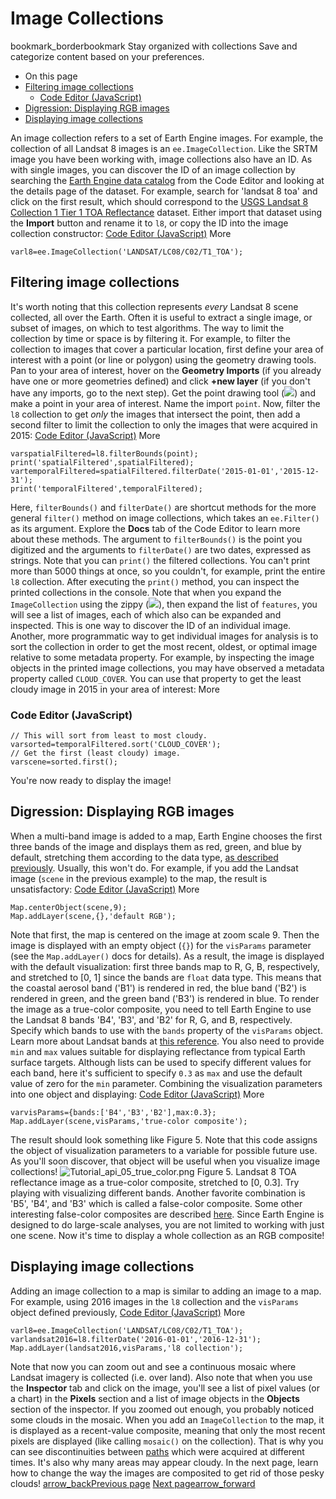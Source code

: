  
#  Image Collections 
bookmark_borderbookmark Stay organized with collections  Save and categorize content based on your preferences. 
  * On this page
  * [Filtering image collections](https://developers.google.com/earth-engine/tutorials/tutorial_api_04#filtering-image-collections)
    * [Code Editor (JavaScript)](https://developers.google.com/earth-engine/tutorials/tutorial_api_04#code-editor-javascript_2)
  * [Digression: Displaying RGB images](https://developers.google.com/earth-engine/tutorials/tutorial_api_04#digression:-displaying-rgb-images)
  * [Displaying image collections](https://developers.google.com/earth-engine/tutorials/tutorial_api_04#displaying-image-collections)


An image collection refers to a set of Earth Engine images. For example, the collection of all Landsat 8 images is an `ee.ImageCollection`. Like the SRTM image you have been working with, image collections also have an ID. As with single images, you can discover the ID of an image collection by searching the [Earth Engine data catalog](https://developers.google.com/earth-engine/datasets) from the Code Editor and looking at the details page of the dataset. For example, search for 'landsat 8 toa' and click on the first result, which should correspond to the [ USGS Landsat 8 Collection 1 Tier 1 TOA Reflectance](https://developers.google.com/earth-engine/datasets/catalog/LANDSAT_LC08_C01_T1_TOA) dataset. Either import that dataset using the **Import** button and rename it to `l8`, or copy the ID into the image collection constructor:
[Code Editor (JavaScript)](https://developers.google.com/earth-engine/tutorials/tutorial_api_04#code-editor-javascript-sample) More
```
varl8=ee.ImageCollection('LANDSAT/LC08/C02/T1_TOA');
```

## Filtering image collections
It's worth noting that this collection represents _every_ Landsat 8 scene collected, all over the Earth. Often it is useful to extract a single image, or subset of images, on which to test algorithms. The way to limit the collection by time or space is by filtering it. For example, to filter the collection to images that cover a particular location, first define your area of interest with a point (or line or polygon) using the geometry drawing tools. Pan to your area of interest, hover on the **Geometry Imports** (if you already have one or more geometries defined) and click **+new layer** (if you don't have any imports, go to the next step). Get the point drawing tool (![](https://developers.google.com/static/earth-engine/images/Playground_button_placemark.png)) and make a point in your area of interest. Name the import `point`. Now, filter the `l8` collection to get _only_ the images that intersect the point, then add a second filter to limit the collection to only the images that were acquired in 2015:
[Code Editor (JavaScript)](https://developers.google.com/earth-engine/tutorials/tutorial_api_04#code-editor-javascript-sample) More
```
varspatialFiltered=l8.filterBounds(point);
print('spatialFiltered',spatialFiltered);
vartemporalFiltered=spatialFiltered.filterDate('2015-01-01','2015-12-31');
print('temporalFiltered',temporalFiltered);
```

Here, `filterBounds()` and `filterDate()` are shortcut methods for the more general `filter()` method on image collections, which takes an `ee.Filter()` as its argument. Explore the **Docs** tab of the Code Editor to learn more about these methods. The argument to `filterBounds()` is the point you digitized and the arguments to `filterDate()` are two dates, expressed as strings.
Note that you can `print()` the filtered collections. You can't print more than 5000 things at once, so you couldn't, for example, print the entire `l8` collection. After executing the `print()` method, you can inspect the printed collections in the console. Note that when you expand the `ImageCollection` using the zippy (![](https://code.earthengine.google.com/images/zippy-tab.svg)), then expand the list of `features`, you will see a list of images, each of which also can be expanded and inspected. This is one way to discover the ID of an individual image. Another, more programmatic way to get individual images for analysis is to sort the collection in order to get the most recent, oldest, or optimal image relative to some metadata property. For example, by inspecting the image objects in the printed image collections, you may have observed a metadata property called `CLOUD_COVER`. You can use that property to get the least cloudy image in 2015 in your area of interest: 
More
### Code Editor (JavaScript)
```
// This will sort from least to most cloudy.
varsorted=temporalFiltered.sort('CLOUD_COVER');
// Get the first (least cloudy) image.
varscene=sorted.first();
```

You're now ready to display the image!
## Digression: Displaying RGB images
When a multi-band image is added to a map, Earth Engine chooses the first three bands of the image and displays them as red, green, and blue by default, stretching them according to the data type, [as described previously](https://developers.google.com/earth-engine/tutorials/tutorial_api_02#digression-images-in-earth-engine). Usually, this won't do. For example, if you add the Landsat image (`scene` in the previous example) to the map, the result is unsatisfactory:
[Code Editor (JavaScript)](https://developers.google.com/earth-engine/tutorials/tutorial_api_04#code-editor-javascript-sample) More
```
Map.centerObject(scene,9);
Map.addLayer(scene,{},'default RGB');
```

Note that first, the map is centered on the image at zoom scale 9. Then the image is displayed with an empty object (`{}`) for the `visParams` parameter (see the `Map.addLayer()` docs for details). As a result, the image is displayed with the default visualization: first three bands map to R, G, B, respectively, and stretched to [0, 1] since the bands are `float` data type. This means that the coastal aerosol band ('B1') is rendered in red, the blue band ('B2') is rendered in green, and the green band ('B3') is rendered in blue. To render the image as a true-color composite, you need to tell Earth Engine to use the Landsat 8 bands 'B4', 'B3', and 'B2' for R, G, and B, respectively. Specify which bands to use with the `bands` property of the `visParams` object. Learn more about Landsat bands at [this reference](https://www.usgs.gov/faqs/what-are-band-designations-landsat-satellites).
You also need to provide `min` and `max` values suitable for displaying reflectance from typical Earth surface targets. Although lists can be used to specify different values for each band, here it's sufficient to specify `0.3` as `max` and use the default value of zero for the `min` parameter. Combining the visualization parameters into one object and displaying:
[Code Editor (JavaScript)](https://developers.google.com/earth-engine/tutorials/tutorial_api_04#code-editor-javascript-sample) More
```
varvisParams={bands:['B4','B3','B2'],max:0.3};
Map.addLayer(scene,visParams,'true-color composite');
```

The result should look something like Figure 5. Note that this code assigns the object of visualization parameters to a variable for possible future use. As you'll soon discover, that object will be useful when you visualize image collections!
![Tutorial_api_05_true_color.png](https://developers.google.com/static/earth-engine/images/Tutorial_api_05_true_color.png) Figure 5. Landsat 8 TOA reflectance image as a true-color composite, stretched to [0, 0.3].
Try playing with visualizing different bands. Another favorite combination is 'B5', 'B4', and 'B3' which is called a false-color composite. Some other interesting false-color composites are described [here](https://www.usgs.gov/media/images/common-landsat-band-rgb-composites).
Since Earth Engine is designed to do large-scale analyses, you are not limited to working with just one scene. Now it's time to display a whole collection as an RGB composite!
## Displaying image collections
Adding an image collection to a map is similar to adding an image to a map. For example, using 2016 images in the `l8` collection and the `visParams` object defined previously,
[Code Editor (JavaScript)](https://developers.google.com/earth-engine/tutorials/tutorial_api_04#code-editor-javascript-sample) More
```
varl8=ee.ImageCollection('LANDSAT/LC08/C02/T1_TOA');
varlandsat2016=l8.filterDate('2016-01-01','2016-12-31');
Map.addLayer(landsat2016,visParams,'l8 collection');
```

Note that now you can zoom out and see a continuous mosaic where Landsat imagery is collected (i.e. over land). Also note that when you use the **Inspector** tab and click on the image, you'll see a list of pixel values (or a chart) in the **Pixels** section and a list of image objects in the **Objects** section of the inspector.
If you zoomed out enough, you probably noticed some clouds in the mosaic. When you add an `ImageCollection` to the map, it is displayed as a recent-value composite, meaning that only the most recent pixels are displayed (like calling `mosaic()` on the collection). That is why you can see discontinuities between [paths](http://landsat.gsfc.nasa.gov/?p=3231) which were acquired at different times. It's also why many areas may appear cloudy. In the next page, learn how to change the way the images are composited to get rid of those pesky clouds!
[ arrow_backPrevious page](https://developers.google.com/earth-engine/tutorials/tutorial_api_03) [ Next pagearrow_forward](https://developers.google.com/earth-engine/tutorials/tutorial_api_05)
